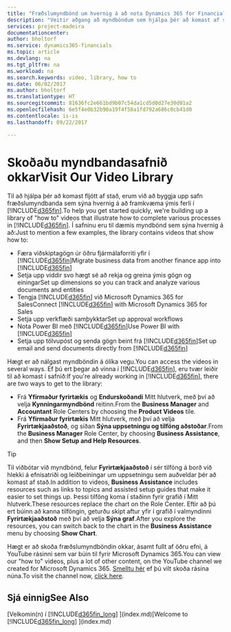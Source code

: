 ```yaml
---
title: "Fræðslumyndbönd um hvernig á að nota Dynamics 365 for Financials| Microsoft Docs"
description: "Veitir aðgang að myndböndum sem hjálpa þér að komast af stað og læra Hvernig á að framkvæma algeng verk"
services: project-madeira
documentationcenter: 
author: bholtorf
ms.service: dynamics365-financials
ms.topic: article
ms.devlang: na
ms.tgt_pltfrm: na
ms.workload: na
ms.search.keywords: video, library, how to
ms.date: 06/02/2017
ms.author: bholtorf
ms.translationtype: HT
ms.sourcegitcommit: 81636fc2e661bd9b07c54da1cd5d0d27e30d01a2
ms.openlocfilehash: 6e5f4e0b32b90a19f4f58a1fd792a686c0cb41d0
ms.contentlocale: is-is
ms.lasthandoff: 09/22/2017

---
```

# <a name="visit-our-video-library"></a><span data-ttu-id="61ce2-103">Skoðaðu myndbandasafnið okkar</span><span class="sxs-lookup"><span data-stu-id="61ce2-103">Visit Our Video Library</span></span>
<span data-ttu-id="61ce2-104">Til að hjálpa þér að komast fljótt af stað, erum við að byggja upp safn fræðslumyndbanda sem sýna hvernig á að framkvæma ýmis ferli í [!INCLUDE[d365fin](includes/d365fin_md.md)].</span><span class="sxs-lookup"><span data-stu-id="61ce2-104">To help you get started quickly, we're building up a library of "how to" videos that illustrate how to complete various processes in [!INCLUDE[d365fin](includes/d365fin_md.md)].</span></span> <span data-ttu-id="61ce2-105">Í safninu eru til dæmis myndbönd sem sýna hvernig á að:</span><span class="sxs-lookup"><span data-stu-id="61ce2-105">Just to mention a few examples, the library contains videos that show how to:</span></span>  

* <span data-ttu-id="61ce2-106">Færa viðskiptagögn úr öðru fjármálaforriti yfir í [!INCLUDE[d365fin](includes/d365fin_md.md)]</span><span class="sxs-lookup"><span data-stu-id="61ce2-106">Migrate business data from another finance app into [!INCLUDE[d365fin](includes/d365fin_md.md)]</span></span>  
* <span data-ttu-id="61ce2-107">Setja upp víddir svo hægt sé að rekja og greina ýmis gögn og einingar</span><span class="sxs-lookup"><span data-stu-id="61ce2-107">Set up dimensions so you can track and analyze various documents and entities</span></span>
* <span data-ttu-id="61ce2-108">Tengja [!INCLUDE[d365fin](includes/d365fin_md.md)] við Microsoft Dynamics 365 for Sales</span><span class="sxs-lookup"><span data-stu-id="61ce2-108">Connect [!INCLUDE[d365fin](includes/d365fin_md.md)] with Microsoft Dynamics 365 for Sales</span></span>
* <span data-ttu-id="61ce2-109">Setja upp verkflæði samþykktar</span><span class="sxs-lookup"><span data-stu-id="61ce2-109">Set up approval workflows</span></span>  
* <span data-ttu-id="61ce2-110">Nota Power BI með [!INCLUDE[d365fin](includes/d365fin_md.md)]</span><span class="sxs-lookup"><span data-stu-id="61ce2-110">Use Power BI with [!INCLUDE[d365fin](includes/d365fin_md.md)]</span></span>  
* <span data-ttu-id="61ce2-111">Setja upp tölvupóst og senda gögn beint frá [!INCLUDE[d365fin](includes/d365fin_md.md)]</span><span class="sxs-lookup"><span data-stu-id="61ce2-111">Set up email and send documents directly from [!INCLUDE[d365fin](includes/d365fin_md.md)]</span></span>  

<span data-ttu-id="61ce2-112">Hægt er að nálgast myndböndin á ólíka vegu.</span><span class="sxs-lookup"><span data-stu-id="61ce2-112">You can access the videos in several ways.</span></span> <span data-ttu-id="61ce2-113">Ef þú ert þegar að vinna í [!INCLUDE[d365fin](includes/d365fin_md.md)], eru tvær leiðir til að komast í safnið:</span><span class="sxs-lookup"><span data-stu-id="61ce2-113">If you're already working in [!INCLUDE[d365fin](includes/d365fin_md.md)], there are two ways to get to the library:</span></span>

* <span data-ttu-id="61ce2-114">Frá **Yfirmaður fyrirtækis** og **Endurskoðandi** Mitt hlutverk, með því að velja **Kynningarmyndbönd** reitinn.</span><span class="sxs-lookup"><span data-stu-id="61ce2-114">From the **Business Manager** and **Accountant** Role Centers by choosing the **Product Videos** tile.</span></span>  
* <span data-ttu-id="61ce2-115">Frá **Yfirmaður fyrirtækis** Mitt hlutverk, með því að velja **Fyrirtækjaaðstoð**, og síðan **Sýna uppsetningu og tilföng aðstoðar**.</span><span class="sxs-lookup"><span data-stu-id="61ce2-115">From the **Business Manager** Role Center, by choosing **Business Assistance**, and then **Show Setup and Help Resources**.</span></span>  

> [!Tip]  
> <span data-ttu-id="61ce2-116">Til viðbótar við myndbönd, felur **Fyrirtækjaaðstoð** í sér tilföng á borð við hlekki á efnisatriði og leiðbeiningar um uppsetningu sem auðveldar þér að komast af stað.</span><span class="sxs-lookup"><span data-stu-id="61ce2-116">In addition to videos, **Business Assistance** includes resources such as links to topics and assisted setup guides that make it easier to set things up.</span></span> <span data-ttu-id="61ce2-117">Þessi tilföng koma í staðinn fyrir grafið í Mitt hlutverk.</span><span class="sxs-lookup"><span data-stu-id="61ce2-117">These resources replace the chart on the Role Center.</span></span> <span data-ttu-id="61ce2-118">Eftir að þú ert búinn að kanna tilföngin, geturðu skipt aftur yfir í grafið í valmyndinni **Fyrirtækjaaðstoð** með því að velja **Sýna graf**.</span><span class="sxs-lookup"><span data-stu-id="61ce2-118">After you explore the resources, you can switch back to the chart in the **Business Assistance** menu by choosing **Show Chart**.</span></span>  
  
<span data-ttu-id="61ce2-119">Hægt er að skoða fræðslumyndböndin okkar, ásamt fullt af öðru efni, á YouTube rásinni sem var búin til fyrir Microsoft Dynamics 365.</span><span class="sxs-lookup"><span data-stu-id="61ce2-119">You can view our "how to" videos, plus a lot of other content, on the YouTube channel we created for Microsoft Dynamics 365.</span></span> <span data-ttu-id="61ce2-120">[Smelltu hér](https://go.microsoft.com/fwlink/?linkid=851533) ef þú vilt skoða rásina núna.</span><span class="sxs-lookup"><span data-stu-id="61ce2-120">To visit the channel now, [click here](https://go.microsoft.com/fwlink/?linkid=851533).</span></span>

## <a name="see-also"></a><span data-ttu-id="61ce2-121">Sjá einnig</span><span class="sxs-lookup"><span data-stu-id="61ce2-121">See Also</span></span>
<span data-ttu-id="61ce2-122">[Velkomin(n) í [!INCLUDE[d365fin_long](includes/d365fin_long_md.md)] ](index.md)</span><span class="sxs-lookup"><span data-stu-id="61ce2-122">[Welcome to [!INCLUDE[d365fin_long](includes/d365fin_long_md.md)] ](index.md)</span></span>

